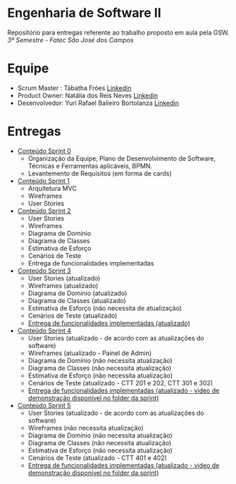 # Engenharia de Software II

Repositório para entregas referente ao trabalho proposto em aula pela GSW.
*3º Semestre - Fatec São José dos Campos*

# Equipe
- Scrum Master : Tábatha Fróes
[Linkedin](http://www.linkedin.com/in/tabatha-froes)
- Product Owner: Natália dos Reis Neves
[Linkedin](http://www.linkedin.com/in/natalia-reis-neves)
- Desenvolvedor: Yuri Rafael Balieiro Bortolanza
[Linkedin](http://www.linkedin.com/in/yuri-balieiro)

# Entregas
- [Conteúdo Sprint 0](https://github.com/tabathafroes/EngSoft2/tree/master/Sprint%200)
  - Organização da Equipe, Plano de Desenvolvimento de Software, Técnicas e Ferramentas aplicáveis, BPMN.
  - Levantemento de Requisitos (em forma de cards)
- [Conteúdo Sprint 1](https://github.com/tabathafroes/EngSoft2/tree/master/Sprint%201)
  - Arquitetura MVC
  - Wireframes
  - User Stories
- [Conteúdo Sprint 2](https://github.com/tabathafroes/EngSoft2/tree/master/Sprint%202)
  - User Stories
  - Wireframes
  - Diagrama de Domínio
  - Diagrama de Classes
  - Estimativa de Esforço
  - Cenários de Teste
  - Entrega de funcionalidades implementadas
 - [Conteúdo Sprint 3](https://github.com/tabathafroes/EngSoft2/tree/master/Sprint%203)
   - User Stories (atualizado)
   - Wireframes (atualizado)
   - Diagrama de Domínio (atualizado)
   - Diagrama de Classes (atualizado)
   - Estimativa de Esforço (não necessita de atualização)
   - Cenários de Teste (atualizado)
   - [Entrega de funcionalidades implementadas (atualizado)](https://github.com/tabathafroes/EngSoft2/tree/master/Software/JobsScreen-master)
 - [Conteúdo Sprint 4](https://github.com/tabathafroes/EngSoft2/tree/master/Sprint%204)
   - User Stories (atualizado - de acordo com as atualizações do software)
   - Wireframes (atualizado - Painel de Admin)
   - Diagrama de Domínio (não necessita atualização)
   - Diagrama de Classes (não necessita atualização)
   - Estimativa de Esforço (não necessita atualização)
   - Cenários de Teste (atualizado - CTT 201 e 202, CTT 301 e 302)
   - [Entrega de funcionalidades implementadas (atualizado - video de demonstração disponível no folder da sprint)](https://github.com/tabathafroes/EngSoft2/tree/master/Software/JobsScreen-master)
 - [Conteúdo Sprint 5](https://github.com/tabathafroes/EngSoft2/tree/master/Sprint%205)
   - User Stories (atualizado - de acordo com as atualizações do software)
   - Wireframes (não necessita atualização)
   - Diagrama de Domínio (não necessita atualização)
   - Diagrama de Classes (não necessita atualização)
   - Estimativa de Esforço (não necessita atualização)
   - Cenários de Teste (atualizado - CTT 401 e 402)
   - [Entrega de funcionalidades implementadas (atualizado - video de demonstração disponível no folder da sprint)](https://github.com/tabathafroes/EngSoft2/tree/master/Software/JobsScreen-master)
